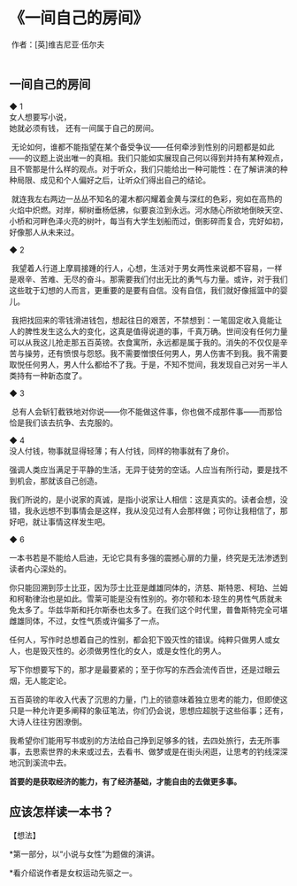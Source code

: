 # 《一间自己的房间》

 作者：[英]维吉尼亚·伍尔夫  
 
## 一间自己的房间

◆ 1  
女人想要写小说，  
她就必须有钱， 
还有一间属于自己的房间。  
  
 无论如何，谁都不能指望在某个备受争议——任何牵涉到性别的问题都是如此——的议题上说出唯一的真相。我们只能如实展现自己何以得到并持有某种观点，且不管那是什么样的观点。对于听众，我们只能给出一种可能性：在了解讲演的种种局限、成见和个人偏好之后，让听众们得出自己的结论。  
  
 就连我左右两边一丛丛不知名的灌木都闪耀着金黄与深红的色彩，宛如在高热的火焰中炽燃。对岸，柳树垂杨低拂，似要哀泣到永远。河水随心所欲地倒映天空、小桥和河畔色泽火亮的树叶，每当有大学生划船而过，倒影碎而复合，完好如初，好像那人从未来过。  
  
◆ 2  
  
 我望着人行道上摩肩接踵的行人，心想，生活对于男女两性来说都不容易，一样是艰辛、苦难、无尽的奋斗。那需要我们付出无比的勇气与力量。或许，对于我们这些耽于幻想的人而言，更重要的是要有自信。没有自信，我们就好像摇篮中的婴儿。  
  
  
 我把找回来的零钱滑进钱包，想起往日的艰苦，不禁想到：一笔固定收入竟能让人的脾性发生这么大的变化，这真是值得说道的事，千真万确。世间没有任何力量可以从我这儿抢走那五百英镑。衣食寓所，永远都是属于我的。消失的不仅仅是辛苦与操劳，还有愤恨与怨怒。我不需要憎恨任何男人，男人伤害不到我。我不需要取悦任何男人，男人什么都给不了我。于是，不知不觉间，我发现自己对另一半人类持有一种新态度了。  
  
◆ 3  
  
 总有人会斩钉截铁地对你说——你不能做这件事，你也做不成那件事——而那恰恰是我们该去抗争、去克服的。  
  
◆ 4  
  没人付钱，物事就显得轻薄；有人付钱，同样的物事就有了身价。  
  
强调人类应当满足于平静的生活，无异于徒劳的空话。人应当有所行动，要是找不到机会，那就该自己创造。  
  
我们所说的，是小说家的真诚，是指小说家让人相信：这是真实的。读者会想，没错，我永远想不到事情会是这样，我从没见过有人会那样做；可你让我相信了，那好吧，就让事情这样发生吧。  
  
  
◆ 6  
  
一本书若是不能给人启迪，无论它具有多强的震撼心扉的力量，终究是无法渗透到读者内心深处的。  
  
你只能回溯到莎士比亚，因为莎士比亚是雌雄同体的，济慈、斯特恩、柯珀、兰姆和柯勒律治也是如此。雪莱可能是没有性别的。弥尔顿和本·琼生的男性气质就未免太多了。华兹华斯和托尔斯泰也太多了。在我们这个时代里，普鲁斯特完全可堪雌雄同体，不过，女性气质或许偏多了一点。  

任何人，写作时总想着自己的性别，都会犯下毁灭性的错误。纯粹只做男人或女人，也是毁灭性的。必须做男性化的女人，或是女性化的男人。  
  
写下你想要写下的，那才是最要紧的；至于你写的东西会流传百世，还是过眼云烟，无人能定论。  
  
五百英镑的年收入代表了沉思的力量，门上的锁意味着独立思考的能力，但即使这只是一种允许更多阐释的象征笔法，你们仍会说，思想应超脱于这些俗事；还有，大诗人往往穷困潦倒。  
  
我希望你们能用写书或别的方法给自己挣到足够多的钱，去四处旅行，去无所事事，去思索世界的未来或过去，去看书、做梦或是在街头闲逛，让思考的钓线深深地沉到溪流中去。

**首要的是获取经济的能力，有了经济基础，才能自由的去做更多事。**

## 应该怎样读一本书？

【想法】

*第一部分，以“小说与女性”为题做的演讲。

*看介绍说作者是女权运动先驱之一。


